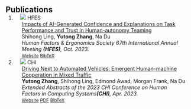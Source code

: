 <h2 id="publications" style="margin: 2px 0px -15px;">Publications</h2>

<div class="publications">
<ol class="bibliography">


<li>
<div class="pub-row">

  <div class="col-sm-3 abbr" style="position: relative;padding-right: 15px;padding-left: 15px;">
    <img src="assets/img/principalmanifold.png" class="teaser img-fluid z-depth-1">
    <abbr class="badge">HFES</abbr>
  </div>

  <div class="col-sm-9" style="position: relative;padding-right: 15px;padding-left: 20px;">
    <div class="title"><a href="https://journals.sagepub.com/doi/full/10.1177/21695067231195002">Impacts of AI-Generated Confidence and Explanations on Task Performance and Trust in Human-autonomy Teaming</a></div>
    <div class="author">Shihong Ling, <strong>Yutong Zhang</strong>, Na Du</div>
    <div class="periodical"><em>Human Factors & Ergonomics Society 67th International Annual Meeting <strong>(HFES)</strong>, Oct. 2023.</em></div>
    <div class="links">
    <a href="https://journals.sagepub.com/doi/full/10.1177/21695067231195002" class="btn btn-sm z-depth-0" role="button" target="_blank" style="font-size:12px;">Website</a>
      <a href="assets/files/KTensors.bib" class="btn btn-sm z-depth-0" role="button" target="_blank" style="font-size:12px;">BibTeX</a>
    </div>
  </div>
</div>
</li>


<li>
<div class="pub-row">

  <div class="col-sm-3 abbr" style="position: relative;padding-right: 15px;padding-left: 15px;">
    <img src="assets/img/nips2023.png" class="teaser img-fluid z-depth-1">
    <abbr class="badge">CHI</abbr>
  </div>

  <div class="col-sm-9" style="position: relative;padding-right: 15px;padding-left: 20px;">
    <div class="title"><a href="https://dl.acm.org/doi/abs/10.1145/3544549.3585690">Driving Next to Automated Vehicles: Emergent Human-machine Cooperation in Mixed Traffic</a></div>
    <div class="author"><strong>Yutong Zhang</strong>, Shihong Ling, Edmond Awad, Morgan Frank, Na Du</div>
    <div class="periodical"><em>Extended Abstracts of the 2023 CHI Conference on Human Factors in Computing Systems<strong>(CHI)</strong>, Apr. 2023.</em></div>
    <div class="links">
    <a href="https://dl.acm.org/doi/abs/10.1145/3544549.3585690" class="btn btn-sm z-depth-0" role="button" target="_blank" style="font-size:12px;">Website</a>
      <a href="assets/files/human-machine_cooperation.pdf" class="btn btn-sm z-depth-0" role="button" target="_blank" style="font-size:12px;">PDF</a>
      <a href="assets/files/KTensors.bib" class="btn btn-sm z-depth-0" role="button" target="_blank" style="font-size:12px;">BibTeX</a>
    </div>
  </div>
</div>
</li>
  
<br>

</ol>
</div>
